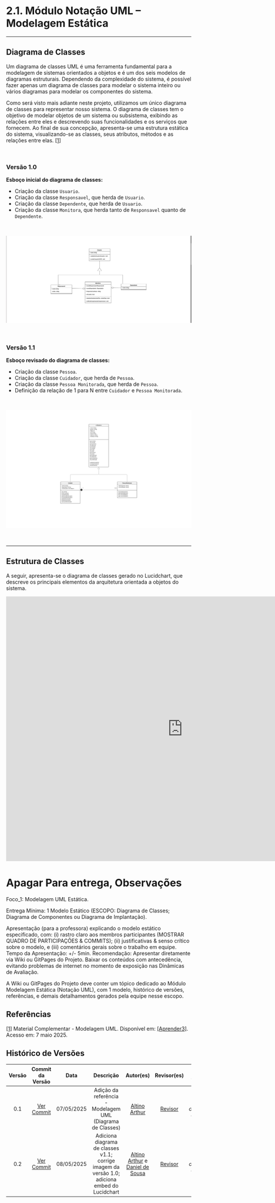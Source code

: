 # 2.1. Módulo Notação UML – Modelagem Estática

---

## Diagrama de Classes

Um diagrama de classes UML é uma ferramenta fundamental para a modelagem de sistemas orientados a objetos e é um dos seis modelos de diagramas estruturais. Dependendo da complexidade do sistema, é possível fazer apenas um diagrama de classes para modelar o sistema inteiro ou vários diagramas para modelar os componentes do sistema.

Como será visto mais adiante neste projeto, utilizamos um único diagrama de classes para representar nosso sistema. O diagrama de classes tem o objetivo de modelar objetos de um sistema ou subsistema, exibindo as relações entre eles e descrevendo suas funcionalidades e os serviços que fornecem. Ao final de sua concepção, apresenta-se uma estrutura estática do sistema, visualizando-se as classes, seus atributos, métodos e as relações entre elas. [[1]](#ref1)

<br/>

### Versão 1.0

**Esboço inicial do diagrama de classes:**

- Criação da classe `Usuario`.
- Criação da classe `Responsavel`, que herda de `Usuario`.
- Criação da classe `Dependente`, que herda de `Usuario`.
- Criação da classe `Monitora`, que herda tanto de `Responsavel` quanto de `Dependente`.

<br/>

![classeV1](../assets/classeV1.png)

<br/>

### Versão 1.1

**Esboço revisado do diagrama de classes:**

- Criação da classe `Pessoa`.
- Criação da classe `Cuidador`, que herda de `Pessoa`.
- Criação da classe `Pessoa Monitorada`, que herda de `Pessoa`.
- Definição da relação de 1 para N entre `Cuidador` e `Pessoa Monitorada`.

<br/>

![classeV1.1](../assets/classeV1.1.svg)

<br/>

---

## Estrutura de Classes

A seguir, apresenta-se o diagrama de classes gerado no Lucidchart, que descreve os principais elementos da arquitetura orientada a objetos do sistema.

<iframe allowfullscreen frameborder="0" style="width:960px; height:720px" src="https://lucid.app/documents/embedded/8ea1f81d-cfdf-4869-a539-583aea7102ef" id="D8RdfbWlaboS"></iframe>

# Apagar Para entrega, Observações

Foco_1: Modelagem UML Estática.

Entrega Mínima: 1 Modelo Estático (ESCOPO: Diagrama de Classes; Diagrama de Componentes ou Diagrama de Implantação).

Apresentação (para a professora) explicando o modelo estático especificado, com: (i) rastro claro aos membros participantes (MOSTRAR QUADRO DE PARTICIPAÇÕES & COMMITS); (ii) justificativas & senso crítico sobre o modelo, e (iii) comentários gerais sobre o trabalho em equipe. Tempo da Apresentação: +/- 5min. Recomendação: Apresentar diretamente via Wiki ou GitPages do Projeto. Baixar os conteúdos com antecedência, evitando problemas de internet no momento de exposição nas Dinâmicas de Avaliação.

A Wiki ou GitPages do Projeto deve conter um tópico dedicado ao Módulo Modelagem Estática (Notação UML), com 1 modelo, histórico de versões, referências, e demais detalhamentos gerados pela equipe nesse escopo.

## Referências 

<a id="ref1"></a>
[[1]](#diagrama-de-classes) Material Complementar - Modelagem UML. Disponível em: [[Aprender3]](https://aprender3.unb.br/pluginfile.php/3075176/mod_page/content/1/Material%20Complementar%20T%C3%B3pico%202%20-%20DSW%20-%20Modelagem%20A.zip). Acesso em: 7 maio 2025.

## Histórico de Versões

| Versão | Commit da Versão | Data       | Descrição                                                                                      | Autor(es)                                                   | Revisor(es)                                  | Descrição da Revisão                  | Commit da Revisão        |
|:------:|:----------------:|:----------:|:-----------------------------------------------------------------------------------------------:|:-----------------------------------------------------------:|:--------------------------------------------:|:------------------------------------:|:-------------------------:|
| 0.1    | [Ver Commit](https://github.com/UnBArqDsw2025-1-Turma01/2025.1-T01-_G1_Embarcado_Entrega_02/commit/a937432632e45ab878b4c384f2f5e47229cf08a1) | 07/05/2025 | Adição da referência - Modelagem UML (Diagrama de Classes) | [Altino Arthur](https://github.com/arthurrochamoreira)       | [Revisor](https://github.com/)               | *(Inserir observações da revisão)*  | [Ver Commit](https://github.com/) |
| 0.2   | [Ver Commit](https://github.com/UnBArqDsw2025-1-Turma01/2025.1-T01-_G1_Embarcado_Entrega_02/commit/6b623eca267cf26cbdb600362dfa37d20c565696) | 08/05/2025 | Adiciona diagrama de classes v1.1; corrige imagem da versão 1.0; adiciona embed do Lucidchart | [Altino Arthur](https://github.com/arthurrochamoreira) e [Daniel de Sousa](https://github.com/daniel-de-sousa) | [Revisor](https://github.com/) | *(Inserir observações da revisão)* | [Ver Commit](https://github.com/) |


<!-- Copie a descomente linha abaixo para adicionar novas versões -->

<!-- |        |                  |            |                                                     |                                                           |                                              |                                 |                                 | -->
